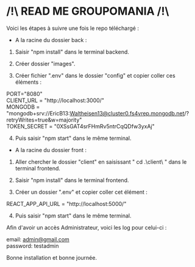 # /!\ READ ME GROUPOMANIA /!\

Voici les étapes à suivre une fois le repo téléchargé :

- A la racine du dossier back :

1) Saisir "npm install" dans le terminal backend.

2) Créer dossier "images".

3) Créer fichier ".env" dans le dossier "config" et copier coller ces éléments :

PORT="8080"  
CLIENT_URL = "http://localhost:3000/"  
MONGODB = "mongodb+srv://EricB13:Waltheisen13@cluster0.fs4vrep.mongodb.net/?retryWrites=true&w=majority"  
TOKEN_SECRET = "0XSsGAT4srFHmRv5ntrCqQDfw3yxAj"  

4) Puis saisir "npm start" dans le même terminal.


- A la racine du dossier front :

1) Aller chercher le dossier "client" en saisissant " cd .\client\ " dans le terminal frontend.

2) Saisir "npm install" dans le terminal frontend.

3) Créer un dossier ".env" et copier coller cet élément :

REACT_APP_API_URL = "http://localhost:5000/"

4) Puis saisir "npm start" dans le même terminal.


Afin d'avoir un accès Administrateur, voici les log pour celui-ci :

email: admin@gmail.com  
password: testadmin

Bonne installation et bonne journée.
